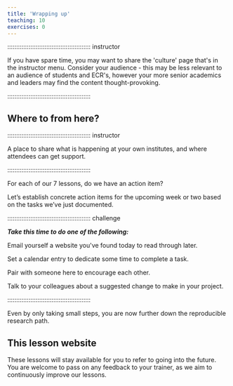 ```yaml
---
title: 'Wrapping up'
teaching: 10
exercises: 0
---
```



::::::::::::::::::::::::::::::::::::::::::::::: instructor

If you have spare time, you may want to share the 'culture' page that's in the instructor menu. Consider your audience - this may be less relevant to an audience of students and ECR's, however your more senior academics and leaders may find the content thought-provoking.

:::::::::::::::::::::::::::::::::::::::::::::::

## Where to from here?

::::::::::::::::::::::::::::::::::::::::::::::: instructor

A place to share what is happening at your own institutes, and where attendees can get support.


:::::::::::::::::::::::::::::::::::::::::::::::


<!-- Does your institute have a Reproducibility club, ReproducibiliTea group or webpages on reproducibility? This is where to include it. Also add any further follow up information you would like to share.

This information will be visible here: https://amandamiotto.github.io/ReproducibleResearch/instructor/wrapup.html#where-to-from-here

-->



For each of our 7 lessons, do we have an action item?

Let’s establish concrete action items for the upcoming week or two based on the tasks we’ve just documented.

::::::::::::::::::::::::::::::::::::::::::::::: challenge

***Take this time to do one of the following:***

Email yourself a website you've found today to read through later.

Set a calendar entry to dedicate some time to complete a task.

Pair with someone here to encourage each other.

Talk to your colleagues about a suggested change to make in your project.

:::::::::::::::::::::::::::::::::::::::::::::::

Even by only taking small steps, you are now further down the reproducible research path.


## This lesson website

These lessons will stay available for you to refer to going into the future. You are welcome to pass on any feedback to your trainer, as we aim to continuously improve our lessons.




